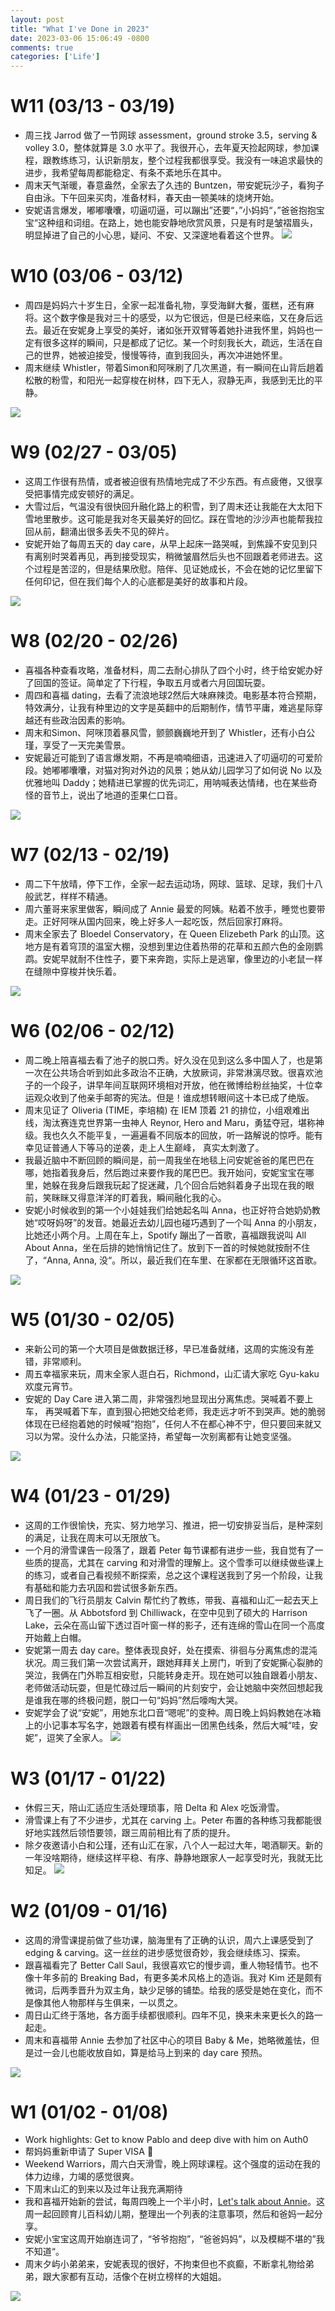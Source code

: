 ```yaml
---
layout: post
title: "What I've Done in 2023"
date: 2023-03-06 15:06:49 -0800
comments: true
categories: ['Life']
---
```


# W11 (03/13 - 03/19)

* 周三找 Jarrod 做了一节网球 assessment，ground stroke 3.5，serving & volley 3.0，整体就算是 3.0 水平了。我很开心，去年夏天捡起网球，参加课程，跟教练练习，认识新朋友，整个过程我都很享受。我没有一味追求最快的进步，我希望每周都能稳定、有条不紊地乐在其中。
* 周末天气渐暖，春意盎然，全家去了久违的 Buntzen，带安妮玩沙子，看狗子自由泳。下午回来买肉，准备材料，春天由一顿美味的烧烤开始。
* 安妮语言爆发，嘟嘟囔囔，叨逼叨逼，可以蹦出”还要“，”小妈妈“，”爸爸抱抱宝宝“这种组和词组。在路上，她也能安静地欣赏风景，只是有时是皱褶眉头，明显掉进了自己的小心思，疑问、不安、又深邃地看着这个世界。
![](https://raw.githubusercontent.com/ifyouseewendy/image-repo/master/PicGo/202303201444762.jpeg)

# W10 (03/06 - 03/12)

* 周四是妈妈六十岁生日，全家一起准备礼物，享受海鲜大餐，蛋糕，还有麻将。这个数字像是我对三十的感受，以为它很远，但是已经来临，又在身后远去。最近在安妮身上享受的美好，诸如张开双臂等着她扑进我怀里，妈妈也一定有很多这样的瞬间，只是都成了记忆。某一个时刻我长大，疏远，生活在自己的世界，她被迫接受，慢慢等待，直到我回头，再次冲进她怀里。
* 周末继续 Whistler，带着Simon和阿咪刷了几次黑道，有一瞬间在山背后趟着松散的粉雪，和阳光一起穿梭在树林，四下无人，寂静无声，我感到无比的平静。

![](https://raw.githubusercontent.com/ifyouseewendy/image-repo/master/PicGo/202303131821128.jpeg)

# W9 (02/27 - 03/05)

* 这周工作很有热情，或者被迫很有热情地完成了不少东西。有点疲倦，又很享受把事情完成安顿好的满足。
* 大雪过后，气温没有很快回升融化路上的积雪，到了周末还让我能在大太阳下雪地里散步。这可能是我对冬天最美好的回忆。踩在雪地的沙沙声也能帮我拉回从前，翻涌出很多丢失不见的碎片。
* 安妮开始了每周五天的 day care，从早上起床一路哭喊，到焦躁不安见到只有离别时哭着再见，再到接受现实，稍微皱眉然后头也不回跟着老师进去。这个过程是苦涩的，但是结果欣慰。陪伴、见证她成长，不会在她的记忆里留下任何印记，但在我们每个人的心底都是美好的故事和片段。

![](https://raw.githubusercontent.com/ifyouseewendy/image-repo/master/PicGo/202303061336492.jpeg)


# W8 (02/20 - 02/26)
* 喜福各种查看攻略，准备材料，周二去耐心排队了四个小时，终于给安妮办好了回国的签证。简单定了下行程，争取五月或者六月回国玩耍。
* 周四和喜福 dating，去看了流浪地球2然后大味麻辣烫。电影基本符合预期，特效满分，让我有种里边的文字是英翻中的后期制作，情节平庸，难逃星际穿越还有些政治因素的影响。
* 周末和Simon、阿咪顶着暴风雪，颤颤巍巍地开到了 Whistler，还有小白公瑾，享受了一天完美雪景。
* 安妮最近可能到了语言爆发期，不再是喃喃细语，迅速进入了叨逼叨的可爱阶段。她嘟嘟囔囔，对猫对狗对外边的风景；她从幼儿园学习了如何说 No 以及优雅地叫 Daddy；她精进已掌握的优先词汇，用呐喊表达情绪，也在某些奇怪的音节上，说出了地道的歪果仁口音。

![](https://raw.githubusercontent.com/ifyouseewendy/image-repo/master/PicGo/202302271644070.jpeg)

# W7 (02/13 - 02/19)
* 周二下午放晴，停下工作，全家一起去运动场，网球、篮球、足球，我们十八般武艺，样样不精通。
* 周六董哥来家里做客，瞬间成了 Annie 最爱的阿姨。粘着不放手，睡觉也要带走。正好阿咪从国内回来，晚上好多人一起吃饭，然后回家打麻将。
* 周末全家去了 Bloedel Conservatory，在 Queen Elizebeth Park 的山顶。这地方是有着穹顶的温室大棚，没想到里边住着热带的花草和五颜六色的金刚鹦鹉。安妮早就耐不住性子，要下来奔跑，实际上是逃窜，像里边的小老鼠一样在缝隙中穿梭并快乐着。

![](https://raw.githubusercontent.com/ifyouseewendy/image-repo/master/PicGo/202302200821076.jpeg)

# W6 (02/06 - 02/12)
* 周二晚上陪喜福去看了池子的脱口秀。好久没在见到这么多中国人了，也是第一次在公共场合听到如此多政治不正确，大放厥词，非常淋漓尽致。很喜欢池子的一个段子，讲早年间互联网环境相对开放，他在微博给粉丝抽奖，十位幸运观众收到了他亲手邮寄的宪法。但是！谁成想转眼间这十本已成了绝版。
* 周末见证了 Oliveria (TIME，李培楠) 在 IEM 顶着 21 的排位，小组艰难出线，淘汰赛连克世界第一虫神人 Reynor, Hero and Maru，勇猛夺冠，堪称神级。我也久久不能平复，一遍遍看不同版本的回放，听一路解说的惊呼。能有幸见证普通人下等马的逆袭，走上人生巅峰， 真实太刺激了。
* 我最近脑中不断回顾的瞬间是，前一周我坐在地毯上问安妮爸爸的尾巴巴在哪，她指着我身后，然后跑过来要作我的尾巴巴。我开始问，安妮宝宝在哪里，她躲在我身后跟我玩起了捉迷藏，几个回合后她斜着身子出现在我的眼前，笑眯眯又得意洋洋的盯着我，瞬间融化我的心。
* 安妮小时候收到的第一个小娃娃我们给她起名叫 Anna，也正好符合她奶奶教她“哎呀妈呀”的发音。她最近去幼儿园也碰巧遇到了一个叫 Anna 的小朋友，比她还小两个月。上周在车上，Spotify 蹦出了一首歌，喜福跟我说叫 All About Anna，坐在后排的她悄悄记住了。放到下一首的时候她就按耐不住了，“Anna, Anna, 没“。所以，最近我们在车里、在家都在无限循环这首歌。

![](https://raw.githubusercontent.com/ifyouseewendy/image-repo/master/PicGo/202302131541304.jpeg)

# W5 (01/30 - 02/05)
* 来新公司的第一个大项目是做数据迁移，早已准备就绪，这周的实施没有差错，非常顺利。
* 周五幸福家来玩，周末全家人逛白石，Richmond，山汇请大家吃 Gyu-kaku 欢度元宵节。
*  安妮的 Day Care 进入第二周，非常强烈地显现出分离焦虑。哭喊着不要上车， 再哭喊着下车，直到狠心把她交给老师，我走远才听不到哭声。她的脆弱体现在已经抱着她的时候喊“抱抱”，任何人不在都心神不宁，但只要回来就又习以为常。没什么办法，只能坚持，希望每一次别离都有让她变坚强。

![](https://raw.githubusercontent.com/ifyouseewendy/image-repo/master/PicGo/202302060919148.JPG)

# W4 (01/23 - 01/29)
* 这周的工作很愉快，充实、努力地学习、推进，把一切安排妥当后，是种深刻的满足，让我在周末可以无限放飞。
* 一个月的滑雪课告一段落了，跟着 Peter 每节课都有进步一些，我自觉有了一些质的提高，尤其在 carving 和对滑雪的理解上。这个雪季可以继续做些课上的练习，或者自己看视频不断探索，总之这个课程送我到了另一个阶段，让我有基础和能力去巩固和尝试很多新东西。
* 周日我们的飞行员朋友 Calvin 帮忙约了教练，带我、喜福和山汇一起去天上飞了一圈。从 Abbotsford 到 Chilliwack，在空中见到了硕大的 Harrison Lake，云朵在高山留下透过百叶窗一样的影子，还有连绵的雪山在同一个高度开始戴上白帽。
* 安妮第一周去 day care。整体表现良好，处在摸索、徘徊与分离焦虑的混沌状况。周三我们第一次尝试离开，跟她拜拜关上房门，听到了安妮撕心裂肺的哭泣，我俩在门外聆互相安慰，只能转身走开。现在她可以独自跟着小朋友、老师做活动玩耍，但是忙碌过后一瞬间的片刻安宁，会让她脑中突然回想起我是谁我在哪的终极问题，脱口一句“妈妈”然后嚎啕大哭。
* 安妮学会了说“安妮”，用她东北口音“嗯呢”的变种。周日晚上妈妈教她在冰箱上的小记事本写名字，她跟着有模有样画出一团黑色线条，然后大喊“哇，安妮”，逗笑了全家人。
![](https://raw.githubusercontent.com/ifyouseewendy/image-repo/master/PicGo/202301301022811.jpeg)



# W3 (01/17 - 01/22)
* 休假三天，陪山汇适应生活处理琐事，陪 Delta 和 Alex 吃饭滑雪。
* 滑雪课上有了不少进步，尤其在 carving 上。Peter 布置的各种练习我都能很好地实践然后领悟要领，跟三周前相比有了质的提升。
* 除夕夜邀请小白和公瑾，还有山汇在家，八个人一起过大年，喝酒聊天。新的一年没啥期待，继续这样平稳、有序、静静地跟家人一起享受时光，我就无比知足。
![](https://raw.githubusercontent.com/ifyouseewendy/image-repo/master/PicGo/202301222048426.jpeg)


# W2 (01/09 - 01/16)

* 这周的滑雪课提前做了些功课，脑海里有了正确的认识，周六上课感受到了 edging & carving。这一丝丝的进步感觉很奇妙，我会继续练习、探索。
* 跟喜福看完了 Better Call Saul，我很喜欢它的慢步调，重人物轻情节。也不像十年多前的 Breaking Bad，有更多美术风格上的造诣。我对 Kim 还是颇有微词，后两季晋升为双主角，缺少足够的铺垫。给我的感受是她在变化，而不是像其他人物那样与生俱来，一以贯之。
* 周日山汇终于落地，各方面手续都很顺利。四年不见，换来未来更长久的路一起走。
* 周末和喜福带 Annie 去参加了社区中心的项目 Baby & Me，她略微羞怯，但是过一会儿也能收放自如，算是给马上到来的 day care 预热。

![](https://raw.githubusercontent.com/ifyouseewendy/image-repo/master/PicGo/202301191508202.jpeg)


# W1 (01/02 - 01/08)

* Work highlights: Get to know Pablo and deep dive with him on Auth0
* 帮妈妈重新申请了 Super VISA 🤞
* Weekend Warriors，周六白天滑雪，晚上网球课程。这个强度的运动在我的体力边缘，力竭的感觉很爽。
* 下周末山汇的到来以及过年让我充满期待
* 我和喜福开始新的尝试，每周四晚上一个半小时，[Let's talk about Annie](https://docs.google.com/document/d/1KLki89yql7t6PRfRy-qXlRwXtyyhK26os5rx1xVl3Gs/edit)。这周一起回顾育儿百科幼儿期，整理出一个列表的注意事项，然后和爸妈一起分享。
* 安妮小宝宝这周开始崩连词了，“爷爷抱抱”，“爸爸妈妈”，以及模糊不堪的”我不知道“。
* 周末夕屿小弟弟来，安妮表现的很好，不拘束但也不疯癫，不断拿礼物给弟弟，跟大家都有互动，活像个在树立榜样的大姐姐。

![](https://raw.githubusercontent.com/ifyouseewendy/image-repo/master/PicGo/202301091101196.jpeg)
